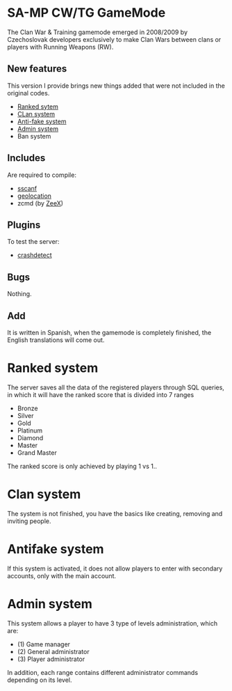 # SA-MP CW/TG GameMode
The Clan War & Training gamemode emerged in 2008/2009 by Czechoslovak developers exclusively to make Clan Wars between clans or players with Running Weapons (RW).
## New features
This version I provide brings new things added that were not included in the original codes.
- [Ranked sytem](#ranked-system)
- [CLan system](#clan-system)
- [Anti-fake system](#antifake-system)
- [Admin system](#admin-system)
- Ban system
## Includes
Are required to compile:
- [sscanf](https://github.com/maddinat0r/sscanf)
- [geolocation](https://github.com/Whitetigerswt/SAMP-geoip)
- zcmd (by [ZeeX](https://:github.com/Zeex))
## Plugins
To test the server:
- [crashdetect](https://github.com/Zeex/samp-plugin-crashdetect)
## Bugs
Nothing.
## Add
It is written in Spanish, when the gamemode is completely finished, the English translations will come out.

# Ranked system
The server saves all the data of the registered players through SQL queries, in which it will have the ranked score that is divided into 7 ranges
- Bronze
- Silver
- Gold
- Platinum
- Diamond
- Master
- Grand Master

The ranked score is only achieved by playing 1 vs 1..

# Clan system
The system is not finished, you have the basics like creating, removing and inviting people.

# Antifake system
If this system is activated, it does not allow players to enter with secondary accounts, only with the main account.

# Admin system
This system allows a player to have 3 type of levels administration, which are:
- (1) Game manager
- (2) General administrator
- (3) Player administrator

In addition, each range contains different administrator commands depending on its level.
